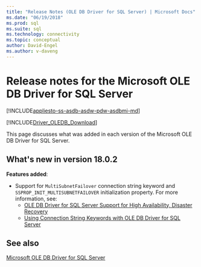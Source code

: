 ```yaml
---
title: "Release Notes (OLE DB Driver for SQL Server) | Microsoft Docs"
ms.date: "06/19/2018"
ms.prod: sql
ms.suite: sql
ms.technology: connectivity
ms.topic: conceptual
author: David-Engel
ms.author: v-daveng
---
```

# Release notes for the Microsoft OLE DB Driver for SQL Server
[!INCLUDE[appliesto-ss-asdb-asdw-pdw-asdbmi-md](../../includes/appliesto-ss-asdb-asdw-pdw-asdbmi-md.md)]

[!INCLUDE[Driver_OLEDB_Download](../../includes/driver_oledb_download.md)]

This page discusses what was added in each version of the Microsoft OLE DB Driver for SQL Server.

## What's new in version 18.0.2

**Features added**:

* Support for `MultiSubnetFailover` connection string keyword and `SSPROP_INIT_MULTISUBNETFAILOVER` initialization property.
For more information, see:  
  * [OLE DB Driver for SQL Server Support for High Availability, Disaster Recovery](features/oledb-driver-for-sql-server-support-for-high-availability-disaster-recovery.md)  
  * [Using Connection String Keywords with OLE DB Driver for SQL Server](applications/using-connection-string-keywords-with-oledb-driver-for-sql-server.md)

## See also
[Microsoft OLE DB Driver for SQL Server](oledb-driver-for-sql-server.md)
